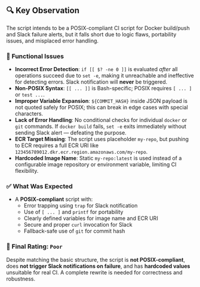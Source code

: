 ## 🔍 Key Observation

The script intends to be a POSIX-compliant CI script for Docker build/push and Slack failure alerts, but it falls short due to logic flaws, portability issues, and misplaced error handling.

### 🚫 Functional Issues
- **Incorrect Error Detection**: `if [[ $? -ne 0 ]]` is evaluated *after* all operations succeed due to `set -e`, making it unreachable and ineffective for detecting errors. Slack notification will **never** be triggered.
- **Non-POSIX Syntax**: `[[ ... ]]` is Bash-specific; POSIX requires `[ ... ]` or `test ...`.
- **Improper Variable Expansion**: `${COMMIT_HASH}` inside JSON payload is not quoted safely for POSIX; this can break in edge cases with special characters.
- **Lack of Error Handling**: No conditional checks for individual `docker` or `git` commands. If `docker build` fails, `set -e` exits immediately without sending Slack alert — defeating the purpose.
- **ECR Target Missing**: The script uses placeholder `my-repo`, but pushing to ECR requires a full ECR URI like `123456789012.dkr.ecr.region.amazonaws.com/my-repo`.
- **Hardcoded Image Name**: Static `my-repo:latest` is used instead of a configurable image repository or environment variable, limiting CI flexibility.

### ✅ What Was Expected
- A **POSIX-compliant** script with:
  - Error trapping using `trap` for Slack notification
  - Use of `[ ... ]` and `printf` for portability
  - Clearly defined variables for image name and ECR URI
  - Secure and proper `curl` invocation for Slack
  - Fallback-safe use of `git` for commit hash

### 🏁 Final Rating: `Poor`
Despite matching the basic structure, the script is **not POSIX-compliant**, does **not trigger Slack notifications on failure**, and has **hardcoded values** unsuitable for real CI. A complete rewrite is needed for correctness and robustness.
